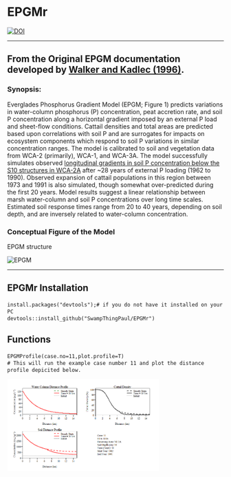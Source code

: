 # EPGMr

[![DOI](https://zenodo.org/badge/234599925.svg)](https://zenodo.org/badge/latestdoi/234599925)

***

## From the Original EPGM documentation developed by [Walker and Kadlec (1996)](http://www.wwwalker.net/epgm/).
### Synopsis:
Everglades Phosphorus Gradient Model (EPGM; Figure 1) predicts variations in water-column phosphorus (P) concentration, peat accretion rate, and soil P concentration along a horizontal gradient imposed by an external P load and sheet-flow conditions. Cattail densities and total areas are predicted based upon correlations with soil P and are surrogates for impacts on ecosystem components which respond to soil P variations in similar concentration ranges. The model is calibrated to soil and vegetation data from WCA-2 (primarily), WCA-1, and WCA-3A. The model successfully simulates observed [longitudinal gradients in soil P concentration below the S10 structures in WCA-2A](http://www.wwwalker.net/epgm/wca2a_gradient.htm) after ~28 years of external P loading (1962 to 1990). Observed expansion of cattail populations in this region between 1973 and 1991 is also simulated, though somewhat over-predicted during the first 20 years. Model results suggest a linear relationship between marsh water-column and soil P concentrations over long time scales. Estimated soil response times range from 20 to 40 years, depending on soil depth, and are inversely related to water-column concentration.

### Conceptual Figure of the Model

EPGM structure

![EPGM](http://www.wwwalker.net/epgm/epgmpic.gif)

***


## EPGMr Installation

```
install.packages("devtools");# if you do not have it installed on your PC
devtools::install_github("SwampThingPaul/EPGMr")
```

## Functions

```
EPGMProfile(case.no=11,plot.profile=T)
# This will run the example case number 11 and plot the distance profile depicited below.

```

<img src="case11_profile.png" align="center" width="70%"/>
